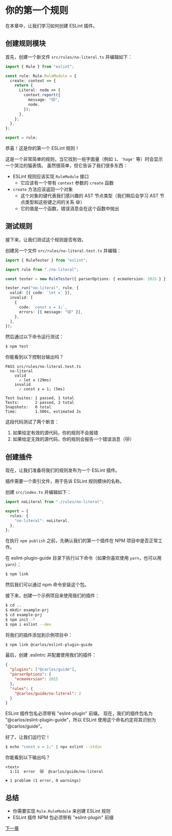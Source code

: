 # 你的第一个规则

在本章中，让我们学习如何创建 ESLint 插件。

## 创建规则模块

首先，创建一个新文件 `src/rules/no-literal.ts` 并编辑如下：

```ts
import { Rule } from "eslint";

const rule: Rule.RuleModule = {
  create: context => {
    return {
      Literal: node => {
        context.report({
          message: "😿",
          node,
        });
      },
    };
  },
};

export = rule;
```

恭喜！这是你的第一个 ESLint 规则！

这是一个非常简单的规则，当它找到一些字面量（例如 `1`、`'hoge'` 等）时会显示一个哭泣的猫表情。
虽然很简单，但它告诉了我们很多东西：

- ESLint 规则应该实现 `RuleModule` 接口
  - 它应该有一个带有 `context` 参数的 `create` 函数
- `create` 方法应该返回一个对象
  - 这个对象的键代表我们感兴趣的 AST 节点类型（我们稍后会学习 AST 节点类型和这些键之间的关系 :smile:）
  - 它的值是一个函数，错误消息会在这个函数中抛出

## 测试规则

接下来，让我们测试这个规则是否有效。

创建另一个文件 `src/rules/no-literal.test.ts` 并编辑：

```ts
import { RuleTester } from "eslint";

import rule from "./no-literal";

const tester = new RuleTester({ parserOptions: { ecmaVersion: 2015 } });

tester.run("no-literal", rule, {
  valid: [{ code: `let x` }],
  invalid: [
    {
      code: `const x = 1;`,
      errors: [{ message: "😿" }],
    },
  ],
});
```

然后通过以下命令运行测试：

```sh
$ npm test
```

你能看到以下控制台输出吗？

```text
PASS src/rules/no-literal.test.ts
  no-literal
    valid
      ✓ let x (29ms)
    invalid
      ✓ const x = 1; (5ms)

Test Suites: 1 passed, 1 total
Tests:       2 passed, 2 total
Snapshots:   0 total
Time:        1.506s, estimated 2s
```

这段代码测试了两个断言：

1. 如果给定有效的源代码，你的规则不会报错
2. 如果给定无效的源代码，你的规则会报告一个错误消息（:crying_cat_face:）

## 创建插件

现在，让我们准备将我们的规则发布为一个 ESLint 插件。

插件需要一个索引文件，用于告诉 ESLint 规则模块的名称。

创建 `src/index.ts` 并编辑如下：

```ts
import noLiteral from "./rules/no-literal";

export = {
  rules: {
    "no-literal": noLiteral,
  },
};
```

在执行 `npm publish` 之前，先确认我们的第一个插件在 NPM 项目中是否正常工作。

在 eslint-plugin-guide 目录下执行以下命令（如果你喜欢使用 `yarn`，也可以用 `yarn`）：

```sh
$ npm link
```

然后我们可以通过 npm 命令安装这个包。

接下来，创建一个示例项目来使用我们的插件：

```sh
$ cd ..
$ mkdir example-prj
$ cd example-prj
$ npm init -f
$ npm i eslint --dev
```

将我们的插件添加到示例项目中：

```sh
$ npm link @carlos/eslint-plugin-guide
```

最后，创建 .eslintrc 并配置使用我们的插件：

```json
{
  "plugins": ["@carlos/guide"],
  "parserOptions": {
    "ecmaVersion": 2015
  },
  "rules": {
    "@carlos/guide/no-literal": 2
  }
}
```

ESLint 插件包名必须带有 "eslint-plugin" 前缀。
现在，我们的插件包名为 "@carlos/eslint-plugin-guide"，所以 ESLint 使用这个命名约定将其识别为 "@carlos/guide"。

好了，让我们运行它！

```sh
$ echo "const x = 1;" | npx eslint --stdin
```

你能看到以下输出吗？

```text
<text>
  1:11  error  😿  @carlos/guide/no-literal

✖ 1 problem (1 error, 0 warnings)
```

## 总结

- 你需要实现 `Rule.RuleModule` 来创建 ESLint 规则
- ESLint 插件 NPM 包必须带有 "eslint-plugin" 前缀

[下一章](../深入AST/README.md)
